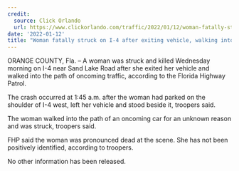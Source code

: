 ```yaml
---
credit:
  source: Click Orlando
  url: https://www.clickorlando.com/traffic/2022/01/12/woman-fatally-struck-on-i-4-after-exiting-vehicle-walking-into-cars-path-fhp-says/
date: '2022-01-12'
title: "Woman fatally struck on I-4 after exiting vehicle, walking into car’s path, FHP says"
---
```

ORANGE COUNTY, Fla. – A woman was struck and killed Wednesday morning on I-4 near Sand Lake Road after she exited her vehicle and walked into the path of oncoming traffic, according to the Florida Highway Patrol.

The crash occurred at 1:45 a.m. after the woman had parked on the shoulder of I-4 west, left her vehicle and stood beside it, troopers said.

The woman walked into the path of an oncoming car for an unknown reason and was struck, troopers said.

FHP said the woman was pronounced dead at the scene. She has not been positively identified, according to troopers.

No other information has been released.
